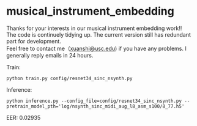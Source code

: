 # musical_instrument_embedding

Thanks for your interests in our musical instrument embedding work!!  
The code is continuely tidying up.  The current version still has redundant part for development.   
Feel free to contact me（<xuanshi@usc.edu>) if you have any problems.  I generally reply emails in 24 hours.

Train:
```
python train.py config/resnet34_sinc_nsynth.py
```

Inference:
```
python inference.py --config_file=config/resnet34_sinc_nsynth.py --pretrain_model_pth='log/nsynth_sinc_midi_aug_l8_asm_s100/8_77.h5'
```
EER: 0.02935

